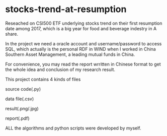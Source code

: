 # stocks-trend-at-resumption
Reseached on CSI500 ETF underlying stocks trend on their first resumption date among 2017, which is a big year for food and beverage indestry in A share.

In the project we need a oracle account and username/password to access SQL, which actually is the personal RDF in WIND when I worked in China Southern Asset Management, a leading mutual funds in China. 

For convenience, you may read the report wrritten in Chinese format to get the whole idea and conclusion of my research result.

This project contains 4 kinds of files

source code(.py)

data file(.csv)

result(.png/.jpg)

report(.pdf)

ALL the algorithms and python scripts were developed by myself.
